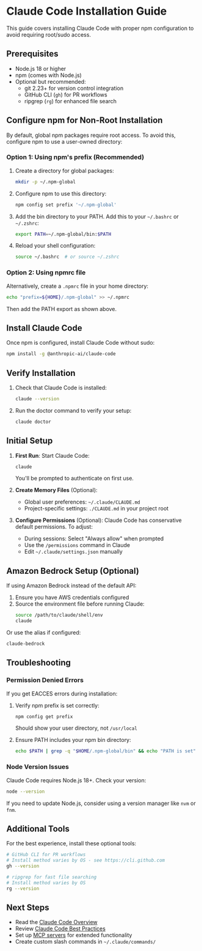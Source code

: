 # Claude Code Installation Guide

This guide covers installing Claude Code with proper npm configuration to avoid requiring root/sudo access.

## Prerequisites

- Node.js 18 or higher
- npm (comes with Node.js)
- Optional but recommended:
  - git 2.23+ for version control integration
  - GitHub CLI (`gh`) for PR workflows
  - ripgrep (`rg`) for enhanced file search

## Configure npm for Non-Root Installation

By default, global npm packages require root access. To avoid this, configure npm to use a user-owned directory:

### Option 1: Using npm's prefix (Recommended)

1. Create a directory for global packages:
   ```bash
   mkdir -p ~/.npm-global
   ```

2. Configure npm to use this directory:
   ```bash
   npm config set prefix '~/.npm-global'
   ```

3. Add the bin directory to your PATH. Add this to your `~/.bashrc` or `~/.zshrc`:
   ```bash
   export PATH=~/.npm-global/bin:$PATH
   ```

4. Reload your shell configuration:
   ```bash
   source ~/.bashrc  # or source ~/.zshrc
   ```

### Option 2: Using npmrc file

Alternatively, create a `.npmrc` file in your home directory:

```bash
echo "prefix=${HOME}/.npm-global" >> ~/.npmrc
```

Then add the PATH export as shown above.

## Install Claude Code

Once npm is configured, install Claude Code without sudo:

```bash
npm install -g @anthropic-ai/claude-code
```

## Verify Installation

1. Check that Claude Code is installed:
   ```bash
   claude --version
   ```

2. Run the doctor command to verify your setup:
   ```bash
   claude doctor
   ```

## Initial Setup

1. **First Run**: Start Claude Code:
   ```bash
   claude
   ```
   You'll be prompted to authenticate on first use.

2. **Create Memory Files** (Optional):
   - Global user preferences: `~/.claude/CLAUDE.md`
   - Project-specific settings: `./CLAUDE.md` in your project root

3. **Configure Permissions** (Optional):
   Claude Code has conservative default permissions. To adjust:
   - During sessions: Select "Always allow" when prompted
   - Use the `/permissions` command in Claude
   - Edit `~/.claude/settings.json` manually

## Amazon Bedrock Setup (Optional)

If using Amazon Bedrock instead of the default API:

1. Ensure you have AWS credentials configured
2. Source the environment file before running Claude:
   ```bash
   source /path/to/claude/shell/env
   claude
   ```

Or use the alias if configured:
```bash
claude-bedrock
```

## Troubleshooting

### Permission Denied Errors

If you get EACCES errors during installation:

1. Verify npm prefix is set correctly:
   ```bash
   npm config get prefix
   ```
   Should show your user directory, not `/usr/local`

2. Ensure PATH includes your npm bin directory:
   ```bash
   echo $PATH | grep -q "$HOME/.npm-global/bin" && echo "PATH is set" || echo "PATH needs update"
   ```

### Node Version Issues

Claude Code requires Node.js 18+. Check your version:
```bash
node --version
```

If you need to update Node.js, consider using a version manager like `nvm` or `fnm`.

## Additional Tools

For the best experience, install these optional tools:

```bash
# GitHub CLI for PR workflows
# Install method varies by OS - see https://cli.github.com
gh --version

# ripgrep for fast file searching
# Install method varies by OS
rg --version
```

## Next Steps

- Read the [Claude Code Overview](https://docs.anthropic.com/en/docs/agents-and-tools/claude-code/overview)
- Review [Claude Code Best Practices](https://www.anthropic.com/engineering/claude-code-best-practices)
- Set up [MCP servers](./mcp/README.md) for extended functionality
- Create custom slash commands in `~/.claude/commands/`